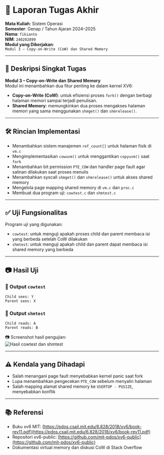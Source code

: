 
# 📝 Laporan Tugas Akhir

**Mata Kuliah**: Sistem Operasi  
**Semester**: Genap / Tahun Ajaran 2024–2025  
**Nama**: `fikianto`  
**NIM**: `240202899`  
**Modul yang Dikerjakan**:  
`Modul 3 – Copy-on-Write (CoW) dan Shared Memory`

---

## 📌 Deskripsi Singkat Tugas

**Modul 3 – Copy-on-Write dan Shared Memory**  
Modul ini menambahkan dua fitur penting ke dalam kernel XV6:  
- **Copy-on-Write (CoW)**: untuk efisiensi proses `fork()` dengan berbagi halaman memori sampai terjadi penulisan.  
- **Shared Memory**: memungkinkan dua proses mengakses halaman memori yang sama menggunakan `shmget()` dan `shmrelease()`.

---

## 🛠️ Rincian Implementasi

- Menambahkan sistem manajemen `ref_count[]` untuk halaman fisik di `vm.c`
- Mengimplementasikan `cowuvm()` untuk menggantikan `copyuvm()` saat `fork`
- Menambahkan bit permission `PTE_COW` dan handler page fault agar salinan dilakukan saat proses menulis
- Menambahkan syscall `shmget()` dan `shmrelease()` untuk akses shared memory
- Mengelola page mapping shared memory di `vm.c` dan `proc.c`
- Membuat dua program uji: `cowtest.c` dan `shmtest.c`

---

## ✅ Uji Fungsionalitas

Program uji yang digunakan:

- `cowtest`: untuk menguji apakah proses child dan parent membaca isi yang berbeda setelah CoW dilakukan
- `shmtest`: untuk menguji apakah child dan parent dapat membaca isi shared memory yang berbeda

---

## 📷 Hasil Uji

### 📍 Output `cowtest`

```
Child sees: Y
Parent sees: X
```

### 📍 Output `shmtest`

```
Child reads: A
Parent reads: B
```

📷 Screenshot hasil pengujian:  
![Hasil cowtest dan shmtest](.screnshoot/modul3.png)

---

## ⚠️ Kendala yang Dihadapi

- Salah menangani page fault menyebabkan kernel panic saat fork
- Lupa menambahkan pengecekan `PTE_COW` sebelum menyalin halaman
- Salah mapping alamat shared memory ke `USERTOP - PGSIZE`, menyebabkan konflik

---

## 📚 Referensi

- Buku xv6 MIT: [https://pdos.csail.mit.edu/6.828/2018/xv6/book-rev11.pdf](https://pdos.csail.mit.edu/6.828/2018/xv6/book-rev11.pdf)
- Repositori xv6-public: [https://github.com/mit-pdos/xv6-public](https://github.com/mit-pdos/xv6-public)
- Dokumentasi virtual memory dan diskusi CoW di Stack Overflow

